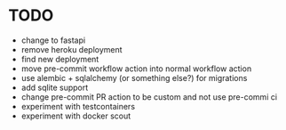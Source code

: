 
# TODO

- change to fastapi
- remove heroku deployment
- find new deployment
- move pre-commit workflow action into normal workflow action
- use alembic + sqlalchemy (or something else?) for migrations
- add sqlite support
- change pre-commit PR action to be custom and not use pre-commi ci
- experiment with testcontainers
- experiment with docker scout
